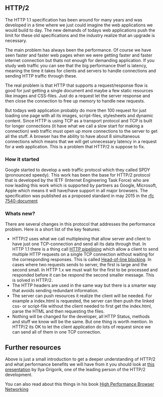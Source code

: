 ## HTTP/2
The HTTP 1.1 specification has been around for many years and was developed in a time where we just could imagine the web applications we would build to day. The new demands of todays web applications push the limit for these old specifications and the industry realize that an upgrade is necessary.

The main problem has always been the performance. Of course we have seen faster and faster web pages when we were getting faster and faster internet connection but thats not enough for demanding application. If you study web traffic you can see that the big performance thief is latency, meaning the time it takes for clients and servers to handle connections and sending HTTP traffic through these.

The real problem is that HTTP that supports a request/response flow is good for just getting a single document and maybe a few static resources like images and CSS-files. Just do a request let the server response and then close the connection to free up memory to handle new requests.

But todays  web application probably do more then 100 request for just loading one page with all its images, script-files, stylesheets and dynamic content. Since HTTP is using TCP as a transport protocol and TCP is built for longer connections (it have what we call a slow start for making a connection) web traffic must open up more connections to the server to get all the stuff. A browser has the ability to have about 8 simultaneous connections which means that we will get unnecessary latency in a request for a web application. This is a problem that HTTP/2 is suppose to fix.

### How it started
Google started to develop a web traffic protocol which they called SPDY (pronounced speedy). This work has been the base for HTTP/2 protocol that is developed by the IETF (Internet Engineering Task Force) who are now leading this work which is supported by partners as Google, Microsoft, Apple which means it will have/have support in all major browsers. The specification was published as a proposed standard in may 2015 in the [rfc 7540-document](https://tools.ietf.org/html/rfc7540)

### Whats new?
There are several changes in this protocol that addresses the performance problem. Here is a short list of the key features:

* HTTP/2 uses what we call multiplexing that allow server and client to have just one TCP-connection and send all its data through that. In HTTP 1.1 there is a thing call [HTTP pipelining](https://en.wikipedia.org/wiki/HTTP_pipelining) which allow a client to send multiple HTTP requests on a single TCP connection without waiting for the corresponding responses. This is called [Head-of-line blocking](https://en.wikipedia.org/wiki/Head-of-line_blocking). In cases where two requests sends to server, the first is large and the second small. In HTTP 1.x we must wait for the first to be processed and responded before it can be respond the second smaller message. This is solved in HTTP/2.
* The HTTP headers are used in the same way but there is a smarter way that avoids sending redundant information.
* The server can push resources it realize the client will be needed. For example a index.html is requested, the server can then push the linked css- or script-file without the client needed to first get the index.html, parse the HTML and then requesting the files.
* Nothing will be changed for the developer, all HTTP Status, methods and stuff we know will be the same. But one thing is worth mention. In HTTP/2 its OK to let the client application do lots of request since we can send all of them in one TCP connection.

## Further resources
Above is just a small introduction to get a deeper understanding of HTTP/2 and what performance benefits we will have from it you should look at [this presentation](https://www.youtube.com/watch?v=yURLTwZ3ehk) by Ilya Grigorik, one of the leading person of the HTTP/2 development.

You can also read about this things in his book [High Performance Browser Networking](http://chimera.labs.oreilly.com/books/1230000000545/index.html)
